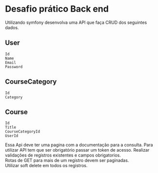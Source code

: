 # Desafio prático Back end 

Utilizando symfony desenvolva uma API que faça CRUD dos seguintes dados. 

## User
	Id 
	Name 
	Email 
	Password 

## CourseCategory 
	Id  
	Category 

## Course 
	Id 
	Title 
	CourseCategoryId 
	UserId 

Essa Api deve ter uma pagina com a documentação para a consulta.
Para utilizar API tem que ser obrigatório passar um token de acesso.
Realizar validações de registros existentes e campos obrigatorios.<br/> 
Rotas de GET para mais de um registro devem ser paginadas.<br/> 
Utilizar soft delete</b> em todos os registros.
